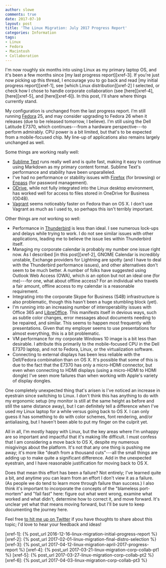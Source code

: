 ```yaml
---
author: slowe
comments: true
date: 2017-07-10
layout: post
title: 'The Linux Migration: July 2017 Progress Report'
categories: Information
tags:
- Linux
- Fedora
- Macintosh
- Collaboration
---
```


I'm now roughly six months into using Linux as my primary laptop OS, and it's been a few months since [my last progress report][xref-3]. If you're just now picking up this thread, I encourage you to go back and read [my initial progress report][xref-1], see [which Linux distribution][xref-2] I selected, or check how I chose to handle corporate collaboration (see [here][xref-4], [here][xref-5], and [here][xref-6]). In this post, I'll share where things currently stand.

My configuration is unchanged from the last progress report. I'm still running [Fedora][link-1] 25, and may consider upgrading to Fedora 26 when it releases (due to be released tomorrow, I believe). I'm still using the Dell Latitude E7370, which continues---from a hardware perspective---to perform admirably. CPU power is a bit limited, but that's to be expected from a mobile-focused chip. My line-up of applications also remains largely unchanged as well.

Some things are working really well:

* [Sublime Text][link-2] runs really well and is quite fast, making it easy to continue using Markdown as my primary content format. Sublime Text's performance and stability have been unparalleled.
* I've had no performance or stability issues with [Firefox][link-3] (for browsing) or [Enpass][link-4] (for password management).
* [ODrive][link-5], while not fully integrated into the Linux desktop environment, has worked well for access to files stored in OneDrive for Business (OD4B).
* [Vagrant][link-7] seems noticeably faster on Fedora than on OS X. I don't use Vagrant as much as I used to, so perhaps this isn't terribly important.

Other things are _not_ working so well:

* Performance in [Thunderbird][link-6] is less than ideal. I see numerous lock-ups and delays while trying to work. I do not see similar issues with other applications, leading me to believe the issue lies within Thunderbird itself.
* Managing my corporate calendar is probably my number one issue right now. As I described [in this post][xref-2], GNOME Calendar is incredibly unstable, Exchange providers for Lightning are spotty (and I have to deal with the Thunderbird performance issues), and other alternatives don't seem to be much better. A number of folks have suggested using Outlook Web Access (OWA), which _is_ an option but not an ideal one (for me)---for one, what about offline access? For an individual who travels a fair amount, offline access to my calendar is a reasonable requirement.
* Integrating into the corporate Skype for Business (S4B) infrastructure is also problematic, though this hasn't been a huge stumbling block (yet).
* I'm running into an increasing number of interoperability issues with Office 365 and [LibreOffice][link-8]. This manifests itself in devious ways, such as subtle color changes, error messages about documents needing to be repaired, and similar. This seems to happen most frequently with presentations. Given that my employer seems to use presentations for almost everything, this is a bit problematic.
* VM performance for my corporate Windows 10 image is a bit less than desirable. I attribute this primarily to the mobile-focused CPU in the Dell E7370 laptop, and not to Fedora, Linux, or the virtualization software.
* Connecting to external displays has been less reliable with the Dell/Fedora combination than on OS X. It's possible that some of this is due to the fact that the E7370 has only a micro-HDMI connector, but even when connecting to HDMI displays (using a micro-HDMI to HDMI dongle) I've seen more failures than when working with Apple's variety of display dongles.

One completely unexpected thing that's arisen is I've noticed an increase in eyestrain since switching to Linux. I don't think this has anything to do with my ergonomic setup (my monitor is still at the same height as before and still the same distance away), but I can definitely tell a difference when I've used my Linux laptop for a while versus going back to OS X. I can only guess it has something to do with color schemes, font rendering, and/or antialiasing, but I haven't been able to put my finger on the culprit yet.

All in all, I'm mostly happy with Linux, but the key areas where I'm unhappy are so important and impactful that it's making life difficult. I must confess that I am considering a move back to OS X, despite my numerous misgivings about the platform. It's not that any one thing is pushing me away; it's more like "death from a thousand cuts"---all the small things are adding up to make quite a significant difference. Add in the unexpected eyestrain, and I have reasonable justification for moving back to OS X.

Does that mean this effort has been a failure? Not entirely; I've learned quite a bit, and anytime you can learn from an effort I don't view it as a failure. (As people we do tend to learn more through failure than success.) I also think it's important to incorporate the concepts of the "blameless port-mortem" and "fail fast" here: figure out what went wrong, examine what worked and what didn't, determine how to correct it, and move forward. It's unclear yet what that means moving forward, but I'll be sure to keep documenting the journey here.

Feel free [to hit me up on Twitter][link-9] if you have thoughts to share about this topic; I'd love to hear your feedback and ideas!



[link-1]: https://getfedora.org/
[link-2]: http://www.sublimetext.com/
[link-3]: https://www.mozilla.org/en-US/firefox/
[link-4]: https://www.enpass.io/
[link-5]: https://www.odrive.com/
[link-6]: https://www.mozilla.org/en-US/thunderbird/
[link-7]: https://www.vagrantup.com/
[link-8]: https://www.libreoffice.org/
[link-9]: https://twitter.com/scott_lowe/
[xref-1]: {% post_url 2016-12-16-linux-migration-initial-progress-report %}
[xref-2]: {% post_url 2017-02-01-linux-migration-final-distro-selection %}
[xref-3]: {% post_url 2017-04-12-linux-migration-april-2017-progress-report %}
[xref-4]: {% post_url 2017-03-21-linux-migration-corp-collab-pt1 %}
[xref-5]: {% post_url 2017-03-27-linux-migration-corp-collab-pt2 %}
[xref-6]: {% post_url 2017-04-03-linux-migration-corp-collab-pt3 %}
